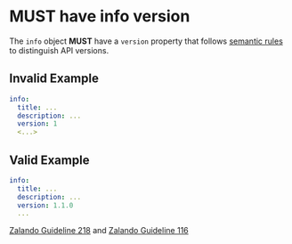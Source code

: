 # **MUST** have info version

The `info` object **MUST** have a `version` property that follows [semantic rules](http://semver.org/spec/v2.0.0.html) to distinguish API versions.

## Invalid Example

``` yaml
info:
  title: ...
  description: ...
  version: 1
  <...>
```

## Valid Example

``` yaml
info:
  title: ...
  description: ...
  version: 1.1.0
  ...
```

[Zalando Guideline 218](https://opensource.zalando.com/restful-api-guidelines/#218) and [Zalando Guideline 116](https://opensource.zalando.com/restful-api-guidelines/#116)
